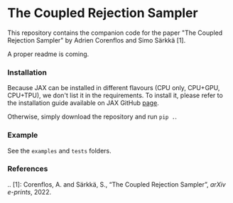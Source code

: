 # The Coupled Rejection Sampler

This repository contains the companion code for the paper "The Coupled Rejection Sampler" by Adrien Corenflos and Simo Särkkä [1].

A proper readme is coming.

### Installation

Because JAX can be installed in different flavours (CPU only, CPU+GPU, CPU+TPU), we don't list it in the requirements.
To install it, please refer to the installation guide available on JAX
GitHub [page](https://github.com/google/jax#installation).

Otherwise, simply download the repository and run `pip .`.

### Example

See the `examples` and `tests` folders. 


### References

.. [1]: Corenflos, A. and Särkkä, S., “The Coupled Rejection Sampler”, <i>arXiv e-prints</i>, 2022.
